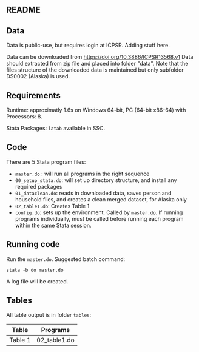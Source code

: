 ## README

## Data

Data is public-use, but requires login at ICPSR. Adding stuff here.

Data can be downloaded from https://doi.org/10.3886/ICPSR13568.v1
Data should extracted from zip file and placed into folder "data". Note that the files structure of the downloaded data is maintained but only subfolder DS0002 (Alaska) is used.


## Requirements

Runtime: approximatly 1.6s on  Windows 64-bit, PC (64-bit x86-64) with Processors: 8.

Stata Packages: `latab` available in SSC.

## Code

There are 5 Stata program files:

- `master.do` : will run all programs in the right sequence
- `00_setup_stata.do`: will set up directory structure, and install any required packages
- `01_dataclean.do`: reads in downloaded data, saves person and household files, and creates a clean merged dataset, for Alaska only
- `02_table1.do`: Creates Table 1
- `config.do`: sets up the environment. Called by `master.do`. If running programs individually, must be called before running each program within the same Stata session.

## Running code

Run the `master.do`. Suggested batch command:
```
stata -b do master.do
```
A log file will be created.

## Tables

All table output is in folder `tables`:

| Table | Programs | 
|-------|----------|
| Table 1 | 02_table1.do | 

